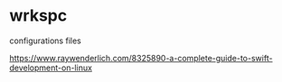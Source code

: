 # wrkspc
configurations files

https://www.raywenderlich.com/8325890-a-complete-guide-to-swift-development-on-linux
